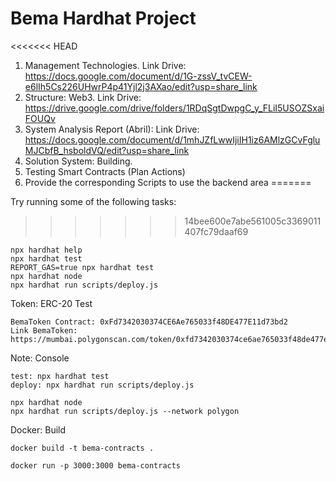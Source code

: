 # Bema Hardhat Project
<<<<<<< HEAD

1. Management Technologies.
    Link Drive: https://docs.google.com/document/d/1G-zssV_tvCEW-e6lIh5Cs226UHwrP4p41Yjl2j3AXao/edit?usp=share_link
2. Structure: Web3.
    Link Drive: https://drive.google.com/drive/folders/1RDqSgtDwpgC_y_FLiI5USOZSxaiFOUQv
3. System Analysis Report (Abril):
    Link Drive: https://docs.google.com/document/d/1mhJZfLwwIjiIH1iz6AMlzGCvFgluMJCbfB_hsboldVQ/edit?usp=share_link
4. Solution System: Building.
5. Testing Smart Contracts (Plan Actions)
6. Provide the corresponding Scripts to use the backend area
=======



Try running some of the following tasks:
>>>>>>> 14bee600e7abe561005c3369011407fc79daaf69

```shell
npx hardhat help
npx hardhat test
REPORT_GAS=true npx hardhat test
npx hardhat node
npx hardhat run scripts/deploy.js
```
Token: ERC-20 Test
```
BemaToken Contract: 0xFd7342030374CE6Ae765033f48DE477E11d73bd2
Link BemaToken: https://mumbai.polygonscan.com/token/0xfd7342030374ce6ae765033f48de477e11d73bd2
```
Note: Console
```Compile: npx hardhat compile
test: npx hardhat test
deploy: npx hardhat run scripts/deploy.js

npx hardhat node
npx hardhat run scripts/deploy.js --network polygon

```

Docker: Build

```
docker build -t bema-contracts .

docker run -p 3000:3000 bema-contracts

```
